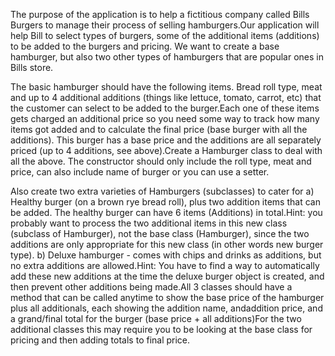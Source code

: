The purpose of the application is to help a fictitious company called Bills Burgers to manage their process of selling hamburgers.Our application will help Bill to select types of burgers, some of the additional items (additions) to be added to the burgers and pricing. We want to create a base hamburger, but also two other types of hamburgers that are popular ones in Bills store.



The basic hamburger should have the following items. Bread roll type, meat and up to 4 additional additions (things like lettuce, tomato, carrot, etc) that the customer can select to be added to the burger.Each one of these items gets charged an additional price so you need some way to track how many items got added and to calculate the final price (base burger with all the additions). This burger has a base price and the additions are all separately priced (up to 4 additions, see above).Create a Hamburger class to deal with all the above. The constructor should only include the roll type, meat and price, can also include name of burger or you can use a setter.


Also create two extra varieties of Hamburgers (subclasses) to cater for     a) Healthy burger (on a brown rye bread roll), plus two addition items that can be added. The healthy burger can have 6 items (Additions) in total.Hint:  you probably want to process the two additional items in this new class (subclass of Hamburger), not the base class (Hamburger), since the two additions are only appropriate for this new class (in other words new burger type).             b) Deluxe hamburger - comes with chips and drinks as additions, but no extra additions are allowed.Hint:  You have to find a way to automatically add these new additions at the time the deluxe burger object is created, and then prevent other additions being made.All 3 classes should have a method that can be called anytime to show the base price of the hamburger plus all additionals, each showing the addition name, andaddition price, and a grand/final total for          the burger (base price + all additions)For the two additional classes this may require you to be looking at the base class for pricing and then adding totals to final price.
